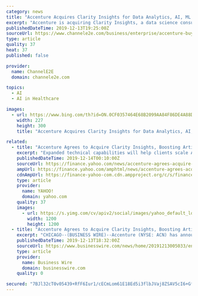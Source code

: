 ```yaml
---
category: news
title: "Accenture Acquires Clarity Insights for Data Analytics, AI, ML Engineering"
excerpt: "Accenture is acquiring Clarity Insights, a data science consultancy with artificial intelligence (AI), machine learning (ML ... Clarity’s vertical market expertise includes healthcare, financial services and insurance. Clarity’s revenue grew to $73.9 million in 2016, according to an Inc. 5000 honor in 2017. The company’s three-year ..."
publishedDateTime: 2019-12-13T19:25:00Z
sourceUrl: https://www.channele2e.com/business/enterprise/accenture-buys-clarity-insights/
type: article
quality: 37
heat: 37
published: false

provider:
  name: ChannelE2E
  domain: channele2e.com

topics:
  - AI
  - AI in Healthcare

images:
  - url: https://www.bing.com/th?id=ON.0CF0357464E68B2099AA84F86DE4A88D
    width: 227
    height: 300
    title: "Accenture Acquires Clarity Insights for Data Analytics, AI, ML Engineering"

related:
  - title: "Accenture Agrees to Acquire Clarity Insights, Boosting Artificial Intelligence Impact for Clients in North America"
    excerpt: "Expanded technical capabilities will help clients scale AI with purpose that meets increasing cross-industry demands Accenture (NYSE: ACN) has announced that it has entered into an agreement to acquire Clarity Insights, a U.S.-based data consultancy with deep data science, artificial intelligence (AI) and machine learning (ML) expertise."
    publishedDateTime: 2019-12-14T00:10:00Z
    sourceUrl: https://finance.yahoo.com/news/accenture-agrees-acquire-clarity-insights-181500935.html
    ampUrl: https://finance.yahoo.com/amphtml/news/accenture-agrees-acquire-clarity-insights-181500935.html
    cdnAmpUrl: https://finance-yahoo-com.cdn.ampproject.org/c/s/finance.yahoo.com/amphtml/news/accenture-agrees-acquire-clarity-insights-181500935.html
    type: article
    provider:
      name: YAHOO!
      domain: yahoo.com
    quality: 37
    images:
      - url: https://s.yimg.com/cv/apiv2/social/images/yahoo_default_logo-1200x1200.png
        width: 1200
        height: 1200
  - title: "Accenture Agrees to Acquire Clarity Insights, Boosting Artificial Intelligence Impact for Clients in North America"
    excerpt: "CHICAGO--(BUSINESS WIRE)--Accenture (NYSE: ACN) has announced that it has entered into an agreement to acquire Clarity Insights, a U.S.-based data consultancy with deep data science, artificial intelligence ... global lead for Applied Intelligence at Accenture. “Their focus on insight-driven transformation for healthcare bolsters Accenture ..."
    publishedDateTime: 2019-12-13T18:32:00Z
    sourceUrl: https://www.businesswire.com/news/home/20191213005033/en/Accenture-Agrees-Acquire-Clarity-Insights-Boosting-Artificial
    type: article
    provider:
      name: Business Wire
      domain: businesswire.com
    quality: 0

secured: "7BJl32cT0v05439+RfF6Iur1/cECmLom61E18Ed5i3flbJVaj8ZSAV5cI6+Gfwaj7a70qSBds7O3vgUvxZCb7NjwFVMvR6m5zM9+OrqdFr1ugDLCJLToPj2Gd9RN+ZP9ugOb5bTrhdbE+hU9ceyKO1XwRU6HmKjksFDVgMqN9F/7p4oaoNU9z8zL3RRydkxjBNwOqxAnTH+fxheqdogxZnxW0v/ujwMYUKYAXn9I+nlcV2Tjy1qsaHH7ObqartJ3wD9XyIXsyw5p20C/NWN/Og==;hSfxin6uisMQ0gMVfcOYvw=="
---
```


